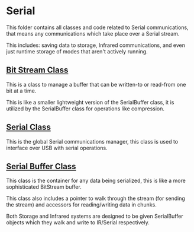 # Serial

This folder contains all classes and code related to Serial communications, that means any communications which take place over a Serial stream.

This includes: saving data to storage, Infrared communications, and even just runtime storage of modes that aren't actively running.

## [Bit Stream Class](BitStream.h)

This is a class to manage a buffer that can be written-to or read-from one bit at a time.

This is like a smaller lightweight version of the SerialBuffer class, it is utilized by the SerialBuffer class for operations like compression.

## [Serial Class](Serial.h)

This is the global Serial communications manager, this class is used to interface over USB with serial operations.

## [Serial Buffer Class](SerialBuffer.h)

This class is the container for any data being serialized, this is like a more sophisticated BitStream buffer.

This class also includes a pointer to walk through the stream (for sending the stream) and accessors for reading/writing data in chunks.

Both Storage and Infrared systems are designed to be given SerialBuffer objects which they walk and write to IR/Serial respectively.
